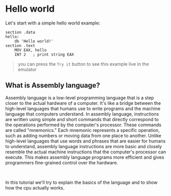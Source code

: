 # Hello world

Let's start with a simple hello world example:

<!-- new -->
```shell
section .data
hello:
    db 'Hello world!'
section .text
    MOV EAX, hello
    INT 2   ; print string EAX

```

<!-- new -->
> you can press the `Try it` button to see this example live in the emulator

## What is Assembly language?

Assembly language is a low-level programming language that is a step closer to the actual hardware of a computer. It's like a bridge between the high-level languages that humans use to write programs and the machine language that computers understand.
In assembly language, instructions are written using simple and short commands that directly correspond to the operations performed by the computer's processor. These commands are called "mnemonics." Each mnemonic represents a specific operation, such as adding numbers or moving data from one place to another.
Unlike high-level languages that use words and
phrases that are easier for humans to understand,
assembly language instructions are more basic and
closely resemble the actual machine instructions that
the computer's processor can execute. This makes assembly
language programs more efficient and gives programmers fine-grained control over the hardware.

<br>

In this tutorial we'll try to explain the basics of the language and to show how the cpu actually works.
